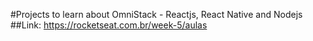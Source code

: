 #Projects to learn about OmniStack - Reactjs, React Native and Nodejs
##Link: https://rocketseat.com.br/week-5/aulas
